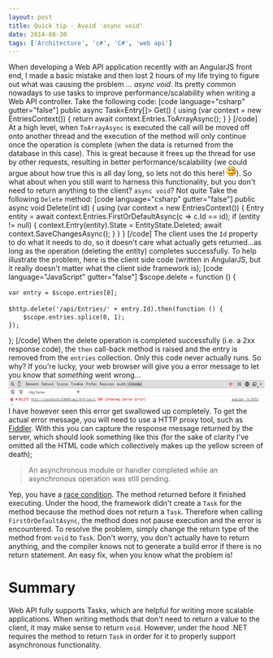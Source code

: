```yaml
---
layout: post
title: Quick tip - Avoid 'async void'
date: 2014-08-30
tags: ['Architecture', 'c#', 'C#', 'web api']
---
```


When developing a Web API application recently with an AngularJS front end, I made a basic mistake and then lost 2 hours of my life trying to figure out what was causing the problem ... _async void_. Its pretty common nowadays to use tasks to improve performance/scalability when writing a Web API controller. Take the following code: [code language="csharp" gutter="false"] public async Task<Entry[]> Get() { using (var context = new EntriesContext()) { return await context.Entries.ToArrayAsync(); } } [/code] At a high level, when `ToArrayAsync` is executed the call will be moved off onto another thread and the execution of the method will only continue once the operation is complete (when the data is returned from the database in this case). This is great because it frees up the thread for use by other requests, resulting in better performance/scalability (we could argue about how true this is all day long, so lets not do this here! ![Smile](wlEmoticon-smile.png)). So what about when you still want to harness this functionality, but you don't need to return anything to the client? `async void`? Not quite Take the following `Delete` method: [code language="csharp" gutter="false"] public async void Delete(int id) { using (var context = new EntriesContext()) { Entry entity = await context.Entries.FirstOrDefaultAsync(c => c.Id == id); if (entity != null) { context.Entry(entity).State = EntityState.Deleted; await context.SaveChangesAsync(); } } } [/code] The client uses the `Id` property to do what it needs to do, so it doesn't care what actually gets returned...as long as the operation (deleting the entity) completes successfully. To help illustrate the problem, here is the client side code (written in AngularJS, but it really doesn't matter what the client side framework is); [code language="JavaScript" gutter="false"] $scope.delete = function () {

    var entry = $scope.entries[0];

    $http.delete('/api/Entries/' + entry.Id).then(function () {
        $scope.entries.splice(0, 1);
    });

}; [/code] When the delete operation is completed successfully (i.e. a 2xx response code), the `then` call-back method is raised and the entry is removed from the `entries` collection. Only this code never actually runs. So why? If you're lucky, your web browser will give you a error message to let you know that _something_ went wrong... [![browser-error](browser-error_thumb.png 'browser-error')](https://www.developerhandbook.com/wp-content/uploads/2014/08/browser-error.png) I have however seen this error get swallowed up completely. To get the actual error message, you will need to use a HTTP proxy tool, such as [Fiddler](http://www.telerik.com/fiddler). With this you can capture the response message returned by the server, which should look something like this (for the sake of clarity I've omitted all the HTML code which collectively makes up the yellow screen of death);

> An asynchronous module or handler completed while an asynchronous operation was still pending.

Yep, you have a [race condition](http://en.wikipedia.org/wiki/Race_condition). The method returned before it finished executing. Under the hood, the framework didn't create a `Task` for the method because the method does not return a `Task`. Therefore when calling `FirstOrDefaultAsync`, the method does not pause execution and the error is encountered. To resolve the problem, simply change the return type of the method from `void` to `Task`. Don't worry, you don't actually have to return anything, and the compiler knows not to generate a build error if there is no return statement. An easy fix, when you know what the problem is!

# Summary

Web API fully supports Tasks, which are helpful for writing more scalable applications. When writing methods that don't need to return a value to the client, it may make sense to return `void`. However, under the hood .NET requires the method to return `Task` in order for it to properly support asynchronous functionality.
